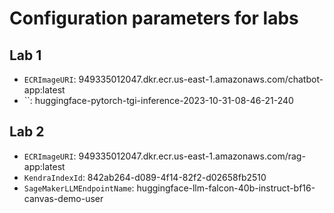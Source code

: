 # Configuration parameters for labs

## Lab 1
- `ECRImageURI`: 949335012047.dkr.ecr.us-east-1.amazonaws.com/chatbot-app:latest
- ``: huggingface-pytorch-tgi-inference-2023-10-31-08-46-21-240

## Lab 2
- `ECRImageURI`: 949335012047.dkr.ecr.us-east-1.amazonaws.com/rag-app:latest
- `KendraIndexId`: 842ab264-d089-4f14-82f2-d02658fb2510
- `SageMakerLLMEndpointName`: huggingface-llm-falcon-40b-instruct-bf16-canvas-demo-user

